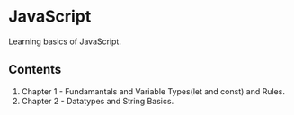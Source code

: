 # JavaScript
Learning basics of JavaScript.

## Contents
1. Chapter 1 - Fundamantals and Variable Types(let and const) and Rules.
2. Chapter 2 - Datatypes and String Basics.
